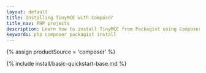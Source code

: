 ```yaml
---
layout: default
title: Installing TinyMCE with Composer
title_nav: PHP projects
description: Learn how to install TinyMCE from Packagist using Composer.
keywords: php composer packagist install
---
```


{% assign productSource = 'composer' %}

{% include install/basic-quickstart-base.md %}
